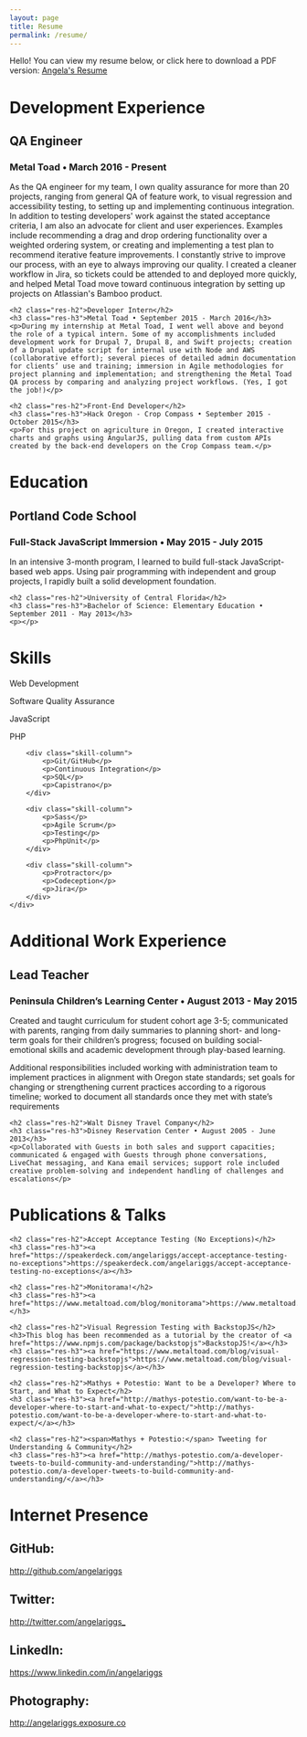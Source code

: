 ```yaml
---
layout: page
title: Resume
permalink: /resume/
---
```


<div>
	<p>Hello! You can view my resume below, or click here to download a PDF version:
<a class='res-link' href="/angela-riggs-resume.pdf" target="_blank">Angela's Resume</a></p>
</div>

<div>
	<h1 class="res-sec-title">Development Experience</h1>
	<h2 class="res-h2">QA Engineer</h2>
	<h3 class="res-h3">Metal Toad • March 2016 - Present</h3>
	<p>As the QA engineer for my team, I own quality assurance for more than 20 projects, ranging from general QA of feature work, to visual regression and accessibility testing, to setting up and implementing continuous integration. In addition to testing developers' work against the stated acceptance criteria, I am also an advocate for client and user experiences. Examples include recommending a drag and drop ordering functionality over a weighted ordering system, or creating and implementing a test plan to recommend iterative feature improvements. I constantly strive to improve our process, with an eye to always improving our quality. I created a cleaner workflow in Jira, so tickets could be attended to and deployed more quickly, and helped Metal Toad move toward continuous integration by setting up projects on Atlassian's Bamboo product.</p>

	<h2 class="res-h2">Developer Intern</h2>
	<h3 class="res-h3">Metal Toad • September 2015 - March 2016</h3>
	<p>During my internship at Metal Toad, I went well above and beyond the role of a typical intern. Some of my accomplishments included development work for Drupal 7, Drupal 8, and Swift projects; creation of a Drupal update script for internal use with Node and AWS (collaborative effort); several pieces of detailed admin documentation for clients’ use and training; immersion in Agile methodologies for project planning and implementation; and strengthening the Metal Toad QA process by comparing and analyzing project workflows. (Yes, I got the job!)</p>

	<h2 class="res-h2">Front-End Developer</h2>
	<h3 class="res-h3">Hack Oregon - Crop Compass • September 2015 - October 2015</h3>
	<p>For this project on agriculture in Oregon, I created interactive charts and graphs using AngularJS, pulling data from custom APIs created by the back-end developers on the Crop Compass team.</p>
</div>

<div>
	<h1 class="res-sec-title">Education</h1>
	<h2 class="res-h2">Portland Code School</h2>
	<h3 class="res-h3">Full-Stack JavaScript Immersion • May 2015 - July 2015</h3>
	<p>In an intensive 3-month program, I learned to build full-stack JavaScript-based web apps. Using pair programming with independent and group projects, I rapidly built a solid development foundation.</p>

	<h2 class="res-h2">University of Central Florida</h2>
	<h3 class="res-h3">Bachelor of Science: Elementary Education • September 2011 - May 2013</h3>
	<p></p>
</div>

<div>
	<h1 class="res-sec-title">Skills</h1>
	<div class="skill-list">
		<div class="skill-column">
			<p>Web Development</p>
			<p>Software Quality Assurance</p>
			<p>JavaScript</p>
			<p>PHP</p>
		</div>

		<div class="skill-column">
			<p>Git/GitHub</p>
			<p>Continuous Integration</p>
			<p>SQL</p>
			<p>Capistrano</p>
		</div>

		<div class="skill-column">
			<p>Sass</p>
			<p>Agile Scrum</p>
			<p>Testing</p>
			<p>PhpUnit</p>
		</div>

		<div class="skill-column">
			<p>Protractor</p>
			<p>Codeception</p>
			<p>Jira</p>
		</div>
	</div>
</div>

<div>
	<h1 class="res-sec-title">Additional Work Experience</h1>
	<h2 class="res-h2">Lead Teacher</h2>
	<h3 class="res-h3">Peninsula Children’s Learning Center • August 2013 - May 2015</h3>
	<p>Created and taught curriculum for student cohort age 3-5; communicated with parents, ranging from daily summaries to planning short- and long-term goals for their children’s progress; focused on building social-emotional skills and academic development through play-based learning.</p>
	<p>Additional responsibilities included working with administration team to implement practices in alignment with Oregon state standards; set goals for changing or strengthening current practices according to a rigorous timeline; worked to document all standards once they met with state’s requirements</p>

	<h2 class="res-h2">Walt Disney Travel Company</h2>
	<h3 class="res-h3">Disney Reservation Center • August 2005 - June 2013</h3>
	<p>Collaborated with Guests in both sales and support capacities; communicated & engaged with Guests through phone conversations, LiveChat messaging, and Kana email services; support role included creative problem-solving and independent handling of challenges and escalations</p>
</div>

<div>
	<h1 class="res-sec-title">Publications & Talks</h1>

	<h2 class="res-h2">Accept Acceptance Testing (No Exceptions)</h2>
	<h3 class="res-h3"><a href="https://speakerdeck.com/angelariggs/accept-acceptance-testing-no-exceptions">https://speakerdeck.com/angelariggs/accept-acceptance-testing-no-exceptions</a></h3>

	<h2 class="res-h2">Monitorama!</h2>
	<h3 class="res-h3"><a href="https://www.metaltoad.com/blog/monitorama">https://www.metaltoad.com/blog/monitorama</a></h3>

	<h2 class="res-h2">Visual Regression Testing with BackstopJS</h2>
	<h3>This blog has been recommended as a tutorial by the creator of <a href="https://www.npmjs.com/package/backstopjs">BackstopJS!</a></h3>
	<h3 class="res-h3"><a href="https://www.metaltoad.com/blog/visual-regression-testing-backstopjs">https://www.metaltoad.com/blog/visual-regression-testing-backstopjs</a></h3>

	<h2 class="res-h2">Mathys + Potestio: Want to be a Developer? Where to Start, and What to Expect</h2>
	<h3 class="res-h3"><a href="http://mathys-potestio.com/want-to-be-a-developer-where-to-start-and-what-to-expect/">http://mathys-potestio.com/want-to-be-a-developer-where-to-start-and-what-to-expect/</a></h3>

	<h2 class="res-h2"><span>Mathys + Potestio:</span> Tweeting for Understanding & Community</h2>
	<h3 class="res-h3"><a href="http://mathys-potestio.com/a-developer-tweets-to-build-community-and-understanding/">http://mathys-potestio.com/a-developer-tweets-to-build-community-and-understanding/</a></h3>
</div>

<div>
	<h1 class="res-sec-title" id="internet-pres">Internet Presence</h1>
	<h2 class="res-h2">GitHub:</h2><a href="http://github.com/angelariggs" class="internet-pres-link">http://github.com/angelariggs</a>
	<h2 class="res-h2">Twitter:</h2><a href="http://twitter.com/angelariggs_" class="internet-pres-link">http://twitter.com/angelariggs_</a>
	<h2 class="res-h2">LinkedIn:</h2><a href="https://www.linkedin.com/in/angelariggs" class="internet-pres-link">https://www.linkedin.com/in/angelariggs</a>
	<h2 class="res-h2">Photography:</h2><a href="http://angelariggs.exposure.co" class="internet-pres-link">http://angelariggs.exposure.co</a>
</div>
